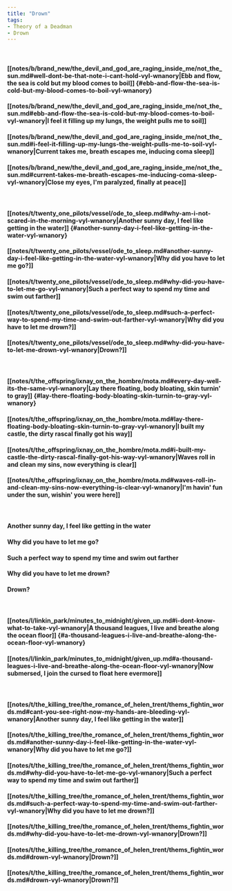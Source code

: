 ```yaml
---
title: "Drown"
tags:
- Theory of a Deadman
- Drown
---
```

&nbsp;
#### [[notes/b/brand_new/the_devil_and_god_are_raging_inside_me/not_the_sun.md#well-dont-be-that-note-i-cant-hold-vyl-wnanory|Ebb and flow, the sea is cold but my blood comes to boil]] {#ebb-and-flow-the-sea-is-cold-but-my-blood-comes-to-boil-vyl-wnanory}
#### [[notes/b/brand_new/the_devil_and_god_are_raging_inside_me/not_the_sun.md#ebb-and-flow-the-sea-is-cold-but-my-blood-comes-to-boil-vyl-wnanory|I feel it filling up my lungs, the weight pulls me to soil]]
#### [[notes/b/brand_new/the_devil_and_god_are_raging_inside_me/not_the_sun.md#i-feel-it-filling-up-my-lungs-the-weight-pulls-me-to-soil-vyl-wnanory|Current takes me, breath escapes me, inducing coma sleep]]
#### [[notes/b/brand_new/the_devil_and_god_are_raging_inside_me/not_the_sun.md#current-takes-me-breath-escapes-me-inducing-coma-sleep-vyl-wnanory|Close my eyes, I'm paralyzed, finally at peace]]
&nbsp;
#### [[notes/t/twenty_one_pilots/vessel/ode_to_sleep.md#why-am-i-not-scared-in-the-morning-vyl-wnanory|Another sunny day, I feel like getting in the water]] {#another-sunny-day-i-feel-like-getting-in-the-water-vyl-wnanory}
#### [[notes/t/twenty_one_pilots/vessel/ode_to_sleep.md#another-sunny-day-i-feel-like-getting-in-the-water-vyl-wnanory|Why did you have to let me go?]]
#### [[notes/t/twenty_one_pilots/vessel/ode_to_sleep.md#why-did-you-have-to-let-me-go-vyl-wnanory|Such a perfect way to spend my time and swim out farther]]
#### [[notes/t/twenty_one_pilots/vessel/ode_to_sleep.md#such-a-perfect-way-to-spend-my-time-and-swim-out-farther-vyl-wnanory|Why did you have to let me drown?]]
#### [[notes/t/twenty_one_pilots/vessel/ode_to_sleep.md#why-did-you-have-to-let-me-drown-vyl-wnanory|Drown?]]
&nbsp;
#### [[notes/t/the_offspring/ixnay_on_the_hombre/mota.md#every-day-well-its-the-same-vyl-wnanory|Lay there floating, body bloating, skin turnin' to gray]] {#lay-there-floating-body-bloating-skin-turnin-to-gray-vyl-wnanory}
#### [[notes/t/the_offspring/ixnay_on_the_hombre/mota.md#lay-there-floating-body-bloating-skin-turnin-to-gray-vyl-wnanory|I built my castle, the dirty rascal finally got his way]]
#### [[notes/t/the_offspring/ixnay_on_the_hombre/mota.md#i-built-my-castle-the-dirty-rascal-finally-got-his-way-vyl-wnanory|Waves roll in and clean my sins, now everything is clear]]
#### [[notes/t/the_offspring/ixnay_on_the_hombre/mota.md#waves-roll-in-and-clean-my-sins-now-everything-is-clear-vyl-wnanory|I'm havin' fun under the sun, wishin' you were here]]
&nbsp;
#### Another sunny day, I feel like getting in the water
#### Why did you have to let me go?
#### Such a perfect way to spend my time and swim out farther
#### Why did you have to let me drown?
#### Drown?
&nbsp;
#### [[notes/l/linkin_park/minutes_to_midnight/given_up.md#i-dont-know-what-to-take-vyl-wnanory|A thousand leagues, I live and breathe along the ocean floor]] {#a-thousand-leagues-i-live-and-breathe-along-the-ocean-floor-vyl-wnanory}
#### [[notes/l/linkin_park/minutes_to_midnight/given_up.md#a-thousand-leagues-i-live-and-breathe-along-the-ocean-floor-vyl-wnanory|Now submersed, I join the cursed to float here evermore]]
&nbsp;
#### [[notes/t/the_killing_tree/the_romance_of_helen_trent/thems_fightin_words.md#cant-you-see-right-now-my-hands-are-bleeding-vyl-wnanory|Another sunny day, I feel like getting in the water]]
#### [[notes/t/the_killing_tree/the_romance_of_helen_trent/thems_fightin_words.md#another-sunny-day-i-feel-like-getting-in-the-water-vyl-wnanory|Why did you have to let me go?]]
#### [[notes/t/the_killing_tree/the_romance_of_helen_trent/thems_fightin_words.md#why-did-you-have-to-let-me-go-vyl-wnanory|Such a perfect way to spend my time and swim out farther]]
#### [[notes/t/the_killing_tree/the_romance_of_helen_trent/thems_fightin_words.md#such-a-perfect-way-to-spend-my-time-and-swim-out-farther-vyl-wnanory|Why did you have to let me drown?]]
#### [[notes/t/the_killing_tree/the_romance_of_helen_trent/thems_fightin_words.md#why-did-you-have-to-let-me-drown-vyl-wnanory|Drown?]]
#### [[notes/t/the_killing_tree/the_romance_of_helen_trent/thems_fightin_words.md#drown-vyl-wnanory|Drown?]]
#### [[notes/t/the_killing_tree/the_romance_of_helen_trent/thems_fightin_words.md#drown-vyl-wnanory|Drown?]]
